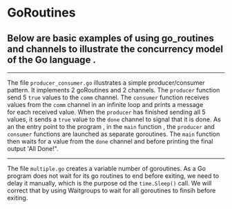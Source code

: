 # GoRoutines #
## Below are basic examples of using go_routines and channels to illustrate the concurrency model of  the Go language . ##

-------------------------------------------------------------------------------------------------------------------------------------------------

The file `producer_consumer.go` illustrates a simple producer/consumer pattern.
It implements 2 goRoutines and  2 channels.
The `producer` function send 5 `true` values to the `comm` channel.
The `consumer` function receives values from the `comm` channel in an infinite loop and prints a message  
for each received value.
When the `producer` has finished sending all 5 values, it sends a `true` value to the `done` channel to signal that it is done.
As an the entry point to the program ,  in the `main` function , the `producer` and `consumer` functions are launched 
as separate goroutines. 
The `main` function then waits for a value from the `done` channel and before printing the final  output 'All Done!".


------------------------------------------------------------------------------------------------------------------------------------------------

The file  `multiple.go`  creates a variable number of goroutines.
As a Go program does not wait for  its go routines to end before exiting, 
we need to delay it manually, which is the purpose od the `time.Sleep()` call.
We will correct that by using Waitgroups to wait for all goroutines to finsih before exiting.
